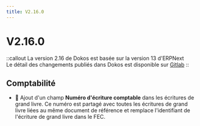 ```yaml
---
title: V2.16.0
---
```


# V2.16.0

::callout
La version 2.16 de Dokos est basée sur la version 13 d'ERPNext  
Le détail des changements publiés dans Dokos est disponible sur [Gitlab](https://gitlab.com/dokos/dokos/-/releases)
::

## Comptabilité

- :rocket: Ajout d'un champ **Numéro d'écriture comptable** dans les écritures de grand livre. Ce numéro est partagé avec toutes les écritures de grand livre liées au même document de référence et remplace l'identifiant de l'écriture de grand livre dans le FEC.
